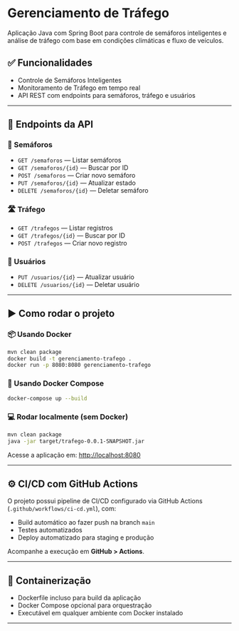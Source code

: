 # Gerenciamento de Tráfego

Aplicação Java com Spring Boot para controle de semáforos inteligentes e análise de tráfego com base em condições climáticas e fluxo de veículos.

## ✅ Funcionalidades

- Controle de Semáforos Inteligentes
- Monitoramento de Tráfego em tempo real
- API REST com endpoints para semáforos, tráfego e usuários

---

## 🔗 Endpoints da API

### 🚦 Semáforos

- `GET /semaforos` — Listar semáforos  
- `GET /semaforos/{id}` — Buscar por ID  
- `POST /semaforos` — Criar novo semáforo  
- `PUT /semaforos/{id}` — Atualizar estado  
- `DELETE /semaforos/{id}` — Deletar semáforo

### 🛣️ Tráfego

- `GET /trafegos` — Listar registros  
- `GET /trafegos/{id}` — Buscar por ID  
- `POST /trafegos` — Criar novo registro

### 👤 Usuários

- `PUT /usuarios/{id}` — Atualizar usuário  
- `DELETE /usuarios/{id}` — Deletar usuário

---

## ▶️ Como rodar o projeto

### 📦 Usando Docker

```bash
mvn clean package
docker build -t gerenciamento-trafego .
docker run -p 8080:8080 gerenciamento-trafego
```

### 🐳 Usando Docker Compose

```bash
docker-compose up --build
```

### 💻 Rodar localmente (sem Docker)

```bash
mvn clean package
java -jar target/trafego-0.0.1-SNAPSHOT.jar
```

Acesse a aplicação em: [http://localhost:8080](http://localhost:8080)

---

## ⚙️ CI/CD com GitHub Actions

O projeto possui pipeline de CI/CD configurado via GitHub Actions (`.github/workflows/ci-cd.yml`), com:

- Build automático ao fazer push na branch `main`
- Testes automatizados 
- Deploy automatizado para staging e produção

Acompanhe a execução em **GitHub > Actions**.

---

## 🐳 Containerização

- Dockerfile incluso para build da aplicação
- Docker Compose opcional para orquestração
- Executável em qualquer ambiente com Docker instalado

---
